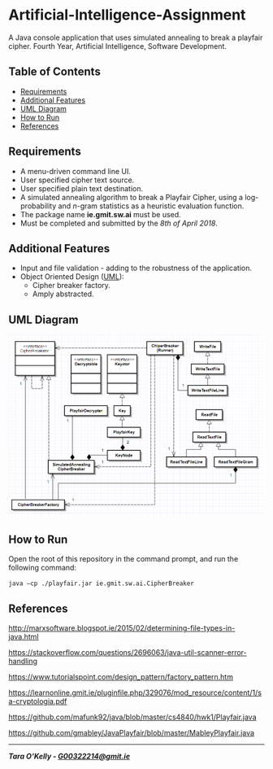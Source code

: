 # Artificial-Intelligence-Assignment
A Java console application that uses simulated annealing to break a playfair cipher. Fourth Year, Artificial Intelligence, Software Development.

## Table of Contents

+ [Requirements](#initial-plan)
+ [Additional Features](#additional-features)
+ [UML Diagram](#uml-diagram)
+ [How to Run](#how-to-run)
+ [References](#references)

## Requirements

+ A menu-driven command line UI.
+ User specified cipher text source.
+ User specified plain text destination.
+ A simulated annealing algorithm to break a Playfair Cipher, using a log-probability
and *n*-gram statistics as a heuristic evaluation function.
+ The package name **ie.gmit.sw.ai** must be used.
+ Must be completed and submitted by the *8th of April 2018*.

## Additional Features

+ Input and file validation - adding to the robustness of the application.
+ Object Oriented Design ([UML](#uml-diagram)):
  + Cipher breaker factory.
  + Amply abstracted.
  
## UML Diagram

![alt text](https://github.com/taraokelly/Artificial-Intelligence-Assignment/blob/master/img/UML.PNG "UML")

## How to Run

Open the root of this repository in the command prompt, and run the following command: 

```
java –cp ./playfair.jar ie.gmit.sw.ai.CipherBreaker
```

## References

http://marxsoftware.blogspot.ie/2015/02/determining-file-types-in-java.html

https://stackoverflow.com/questions/2696063/java-util-scanner-error-handling

https://www.tutorialspoint.com/design_pattern/factory_pattern.htm

https://learnonline.gmit.ie/pluginfile.php/329076/mod_resource/content/1/sa-cryptologia.pdf

https://github.com/mafunk92/java/blob/master/cs4840/hwk1/Playfair.java

https://github.com/gmabley/JavaPlayfair/blob/master/MableyPlayfair.java

-----

__*Tara O'Kelly - G00322214@gmit.ie*__

